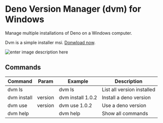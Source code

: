 # Deno Version Manager (dvm) for Windows
Manage multiple installations of Deno on a Windows computer.

Dvm is a simple installer msi. [Donwload now](https://github.com/rafaelferres/dvm-windows/releases).

![enter image description here](https://i.imgur.com/r2Je2OK.png)

## Commands
|  Command | Param |  Example | Description |
|--|--|--|--|
| dvm ls |  | dvm ls | List all version installed | 
| dvm install | version | dvm install 1.0.2 | Install a deno version | 
| dvm use | version | dvm use 1.0.2 | Use a deno version | 
| dvm help |  | dvm help | Show all commands | 
